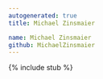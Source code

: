 ```yaml
---
autogenerated: true
title: Michael Zinsmaier

name: Michael Zinsmaier
github: MichaelZinsmaier
---
```


{% include stub %}
